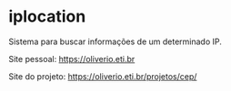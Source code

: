# iplocation
Sistema para buscar informações de um determinado IP.

Site pessoal: https://oliverio.eti.br

Site do projeto: https://oliverio.eti.br/projetos/cep/

